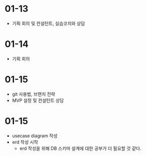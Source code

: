 # 01-13
- 기획 회의 및 컨설턴트, 실습코치와 상담

# 01-14
- 기획 회의

# 01-15
- git 사용법, 브랜치 전략
- MVP 설정 및 컨설턴트 상담

# 01-15
- usecase diagram 작성
- erd 작성 시작
  - erd 작성을 위해 DB 스키마 설계에 대한 공부가 더 필요할 것 같다.